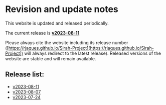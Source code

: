 # Revision and update notes

This website is updated and released periodically. 

The current release is **[v2023-08-11](https://rjaques.github.io/Sirah-Project/v2023-08-11)**

Please always cite the website including its release number 
([https://rjaques.github.io/Sirah-Project](https://rjaques.github.io/Sirah-Project]) 
will always redirect to the latest release).
Released versions of the website are stable and will remain available.

## Release list:
<!-- INSERT NEWER VERSION BELOW THIS -->
* [v2023-08-11](https://rjaques.github.io/Sirah-Project/v2023-08-11/)
* [v2023-08-07](https://rjaques.github.io/Sirah-Project/v2023-08-07/)
* [v2023-07-24](https://rjaques.github.io/Sirah-Project/v2023-07-24/)